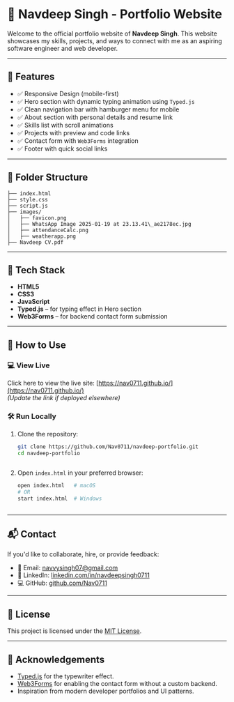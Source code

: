 
# 💼 Navdeep Singh - Portfolio Website

Welcome to the official portfolio website of **Navdeep Singh**. This website showcases my skills, projects, and ways to connect with me as an aspiring software engineer and web developer.

---

## 🚀 Features

- ✅ Responsive Design (mobile-first)
- ✅ Hero section with dynamic typing animation using `Typed.js`
- ✅ Clean navigation bar with hamburger menu for mobile
- ✅ About section with personal details and resume link
- ✅ Skills list with scroll animations
- ✅ Projects with preview and code links
- ✅ Contact form with `Web3Forms` integration
- ✅ Footer with quick social links

---

## 📂 Folder Structure
```
├── index.html
├── style.css
├── script.js
├── images/
│   ├── favicon.png
│   ├── WhatsApp Image 2025-01-19 at 23.13.41\_ae2178ec.jpg
│   ├── attendanceCalc.png
│   ├── weatherapp.png
├── Navdeep CV.pdf
```



---

## 🔧 Tech Stack

- **HTML5**
- **CSS3**
- **JavaScript**
- **Typed.js** – for typing effect in Hero section
- **Web3Forms** – for backend contact form submission

---

## 🧪 How to Use

### 💻 View Live
Click here to view the live site: [https://nav0711.github.io/](https://nav0711.github.io/)  
*(Update the link if deployed elsewhere)*

### 🛠️ Run Locally

1. Clone the repository:
   ```bash
   git clone https://github.com/Nav0711/navdeep-portfolio.git
   cd navdeep-portfolio



2. Open `index.html` in your preferred browser:

   ```bash
   open index.html   # macOS
   # OR
   start index.html  # Windows
  

---

## 📬 Contact

If you'd like to collaborate, hire, or provide feedback:

* 📧 Email: [navvysingh07@gmail.com](mailto:navvysingh07@gmail.com)
* 🔗 LinkedIn: [linkedin.com/in/navdeepsingh0711](https://www.linkedin.com/in/navdeepsingh0711)
* 💻 GitHub: [github.com/Nav0711](https://github.com/Nav0711)

---

## 📄 License

This project is licensed under the [MIT License](LICENSE).

---

## 🙌 Acknowledgements

* [Typed.js](https://github.com/mattboldt/typed.js) for the typewriter effect.
* [Web3Forms](https://web3forms.com/) for enabling the contact form without a custom backend.
* Inspiration from modern developer portfolios and UI patterns.

